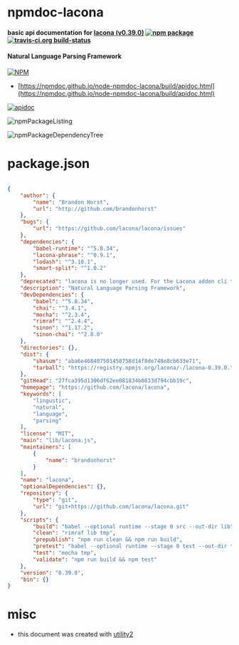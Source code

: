 # npmdoc-lacona

#### basic api documentation for  [lacona (v0.39.0)](https://github.com/lacona/lacona)  [![npm package](https://img.shields.io/npm/v/npmdoc-lacona.svg?style=flat-square)](https://www.npmjs.org/package/npmdoc-lacona) [![travis-ci.org build-status](https://api.travis-ci.org/npmdoc/node-npmdoc-lacona.svg)](https://travis-ci.org/npmdoc/node-npmdoc-lacona)

#### Natural Language Parsing Framework

[![NPM](https://nodei.co/npm/lacona.png?downloads=true&downloadRank=true&stars=true)](https://www.npmjs.com/package/lacona)

- [https://npmdoc.github.io/node-npmdoc-lacona/build/apidoc.html](https://npmdoc.github.io/node-npmdoc-lacona/build/apidoc.html)

[![apidoc](https://npmdoc.github.io/node-npmdoc-lacona/build/screenCapture.buildCi.browser.%252Ftmp%252Fbuild%252Fapidoc.html.png)](https://npmdoc.github.io/node-npmdoc-lacona/build/apidoc.html)

![npmPackageListing](https://npmdoc.github.io/node-npmdoc-lacona/build/screenCapture.npmPackageListing.svg)

![npmPackageDependencyTree](https://npmdoc.github.io/node-npmdoc-lacona/build/screenCapture.npmPackageDependencyTree.svg)



# package.json

```json

{
    "author": {
        "name": "Brandon Horst",
        "url": "http://github.com/brandonhorst"
    },
    "bugs": {
        "url": "https://github.com/lacona/lacona/issues"
    },
    "dependencies": {
        "babel-runtime": "^5.8.34",
        "lacona-phrase": "^0.9.1",
        "lodash": "^3.10.1",
        "smart-split": "^1.0.2"
    },
    "deprecated": "lacona is no longer used. For the Lacona addon cli tool, install 'lacona-cli'. For the language parser, install 'elliptical'. ",
    "description": "Natural Language Parsing Framework",
    "devDependencies": {
        "babel": "^5.8.34",
        "chai": "^3.4.1",
        "mocha": "^2.3.4",
        "rimraf": "^2.4.4",
        "sinon": "^1.17.2",
        "sinon-chai": "^2.8.0"
    },
    "directories": {},
    "dist": {
        "shasum": "aba6e468407501458758d14f8de748e8cb633e71",
        "tarball": "https://registry.npmjs.org/lacona/-/lacona-0.39.0.tgz"
    },
    "gitHead": "27fca395d1306df62ee081834b0833d794cbb19c",
    "homepage": "https://github.com/lacona/lacona",
    "keywords": [
        "lingustic",
        "natural",
        "language",
        "parsing"
    ],
    "license": "MIT",
    "main": "lib/lacona.js",
    "maintainers": [
        {
            "name": "brandonhorst"
        }
    ],
    "name": "lacona",
    "optionalDependencies": {},
    "repository": {
        "type": "git",
        "url": "git+https://github.com/lacona/lacona.git"
    },
    "scripts": {
        "build": "babel --optional runtime --stage 0 src --out-dir lib",
        "clean": "rimraf lib tmp",
        "prepublish": "npm run clean && npm run build",
        "pretest": "babel --optional runtime --stage 0 test --out-dir tmp",
        "test": "mocha tmp",
        "validate": "npm run build && npm test"
    },
    "version": "0.39.0",
    "bin": {}
}
```



# misc
- this document was created with [utility2](https://github.com/kaizhu256/node-utility2)
